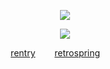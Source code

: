 <div align="center">
  
![](https://komarev.com/ghpvc/?username=nicejugs&color=lightgrey)  

![](https://files.catbox.moe/j03ufj.png)

[rentry](https://rentry.co/steezy)‎⠀⠀⠀[retrospring](https://retrospring.net/@tease)⠀⠀⠀
